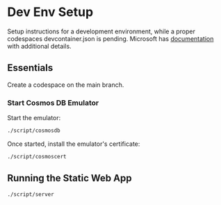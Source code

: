 # Dev Env Setup
Setup instructions for a development environment, while a proper codespaces devcontainer.json is pending. Microsoft has [documentation](https://learn.microsoft.com/en-us/azure/static-web-apps/local-development) with additional details.

## Essentials
Create a codespace on the main branch.

### Start Cosmos DB Emulator
Start the emulator:
```sh
./script/cosmosdb
```

Once started, install the emulator's certificate:
```sh
./script/cosmoscert
```

## Running the Static Web App
```sh
./script/server
```